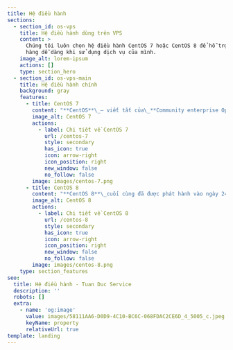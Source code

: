 ```yaml
---
title: Hệ điều hành
sections:
  - section_id: os-vps
    title: Hệ điều hành dùng trên VPS
    content: >
      Chúng tôi luôn chọn hệ điều hành CentOS 7 hoặc CentOS 8 để hỗ trợ khách
      hàng dễ dàng khi sử dụng dịch vụ của mình.
    image_alt: lorem-ipsum
    actions: []
    type: section_hero
  - section_id: os-vps-main
    title: Hệ điều hành chính
    background: gray
    features:
      - title: CentOS 7
        content: "**CentOS**\_– viết tắt của\_**Community enterprise Operating System**, là bản phân phối hệ điều hành dựa trên hạt nhân\_**Linux**\_. Được ra mắt lần đầu tiên vào tháng 5 năm 2004.\n"
        image_alt: CentOS 7
        actions:
          - label: Chi tiết về CentOS 7
            url: /centos-7
            style: secondary
            has_icon: true
            icon: arrow-right
            icon_position: right
            new_window: false
            no_follow: false
        image: images/centos-7.png
      - title: CentOS 8
        content: "**CentOS 8**\_cuối cùng đã được phát hành vào ngày 24 tháng 9 năm 2019. Vì đây là bản phân phối\_**Linux**\_có nguồn gốc từ\_**Red Hat Enterprise Linux**\_(RHEL), nhóm CentOS đã phải xây dựng cơ sở hạ tầng để hỗ trợ RHEL 8 mới được giới thiệu.\n"
        image_alt: CentOS 8
        actions:
          - label: Chi tiết về CentOS 8
            url: /centos-8
            style: secondary
            has_icon: true
            icon: arrow-right
            icon_position: right
            new_window: false
            no_follow: false
        image: images/centos-8.png
    type: section_features
seo:
  title: Hệ điều hành - Tuan Duc Service
  description: ''
  robots: []
  extra:
    - name: 'og:image'
      value: images/58111AA6-D0D9-4C10-BC6C-068FDAC2CE6D_4_5005_c.jpeg
      keyName: property
      relativeUrl: true
template: landing
---
```

